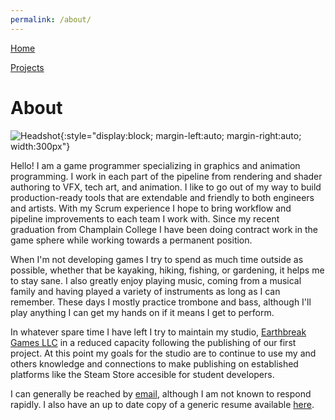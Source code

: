 ```yaml
---
permalink: /about/
---
```


<!--
   Copyright 2022 Henry R. Chronowski

   Built from Daniel Buckstein's template at https://dbuckstein.github.io/
   
   Licensed under the Apache License, Version 2.0 (the "License");
   you may not use this file except in compliance with the License.
   You may obtain a copy of the License at

       http://www.apache.org/licenses/LICENSE-2.0

   Unless required by applicable law or agreed to in writing, software
   distributed under the License is distributed on an "AS IS" BASIS,
   WITHOUT WARRANTIES OR CONDITIONS OF ANY KIND, either express or implied.
   See the License for the specific language governing permissions and
   limitations under the License.
-->


[Home](../)

<!--
[Blog](/blog/)
-->

[Projects](/projects/)


# About

![Headshot](/assets/img/profile/headshot2022.jpg){:style="display:block; margin-left:auto; margin-right:auto; width:300px"}

Hello! I am a game programmer specializing in graphics and animation programming. I work in each part of the pipeline from rendering and shader authoring to VFX, tech art, and animation. I like to go out of my way to build production-ready tools that are extendable and friendly to both engineers and artists. With my Scrum experience I hope to bring workflow and pipeline improvements to each team I work with. Since my recent graduation from Champlain College I have been doing contract work in the game sphere while working towards a permanent position.

When I'm not developing games I try to spend as much time outside as possible, whether that be kayaking, hiking, fishing, or gardening, it helps me to stay sane. I also greatly enjoy playing music, coming from a musical family and having played a variety of instruments as long as I can remember. These days I mostly practice trombone and bass, although I'll play anything I can get my hands on if it means I get to perform.

In whatever spare time I have left I try to maintain my studio, [Earthbreak Games LLC](https://earthbreakgames.com/#/) in a reduced capacity following the publishing of our first project. At this point my goals for the studio are to continue to use my and others knowledge and connections to make publishing on established platforms like the Steam Store accesible for student developers.


I can generally be reached by [email](mailto:hrchronowski@gmail.com), although I am not known to respond rapidly. I also have an up to date copy of a generic resume available [here](https://henrychronowski.com/assets/img/profile/HenryChronowskiResumeS2022.pdf).
